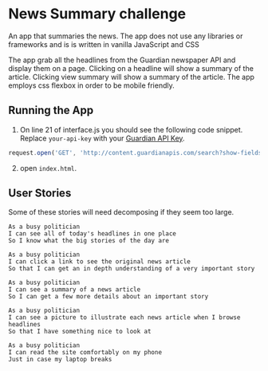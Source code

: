 # News Summary challenge
An app that summaries the news. The app does not use any libraries or frameworks and is is written in vanilla JavaScript and CSS  

The app grab all the headlines from the Guardian newspaper API and display them on a page.  Clicking on a headline will show a summary of the article. Clicking view summary will show a summary of the article. The app employs css flexbox in order to be mobile friendly. 

## Running the App
1. On line 21 of interface.js you should see the following code snippet. Replace `your-api-key` with your [Guardian API Key](https://open-platform.theguardian.com/documentation/).

```js
request.open('GET', 'http://content.guardianapis.com/search?show-fields=headline,trailText,thumbnail,body&api-key=your-api-key', true);
```

2. open `index.html`.


## User Stories

Some of these stories will need decomposing if they seem too large.

```
As a busy politician
I can see all of today's headlines in one place
So I know what the big stories of the day are
```

```
As a busy politician
I can click a link to see the original news article
So that I can get an in depth understanding of a very important story
```

```
As a busy politician
I can see a summary of a news article
So I can get a few more details about an important story
```

```
As a busy politician
I can see a picture to illustrate each news article when I browse headlines
So that I have something nice to look at
```

```
As a busy politician
I can read the site comfortably on my phone
Just in case my laptop breaks
```


